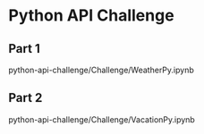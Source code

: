 # Python API Challenge

## Part 1
python-api-challenge/Challenge/WeatherPy.ipynb

## Part 2
python-api-challenge/Challenge/VacationPy.ipynb


